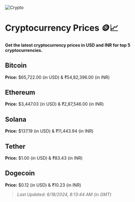 
![Crypto](https://www.techguide.com.au/wp-content/uploads/2020/11/crypto3.jpeg)

# Cryptocurrency Prices 🪙📈

#### Get the latest cryptocurrency prices in USD and INR for top 5 cryptocurrencies.

## Bitcoin

**Price:** $65,722.00 (in USD) & ₹54,82,396.00 (in INR)

## Ethereum

**Price:** $3,447.03 (in USD) & ₹2,87,546.00 (in INR)

## Solana

**Price:** $137.19 (in USD) & ₹11,443.94 (in INR)

## Tether

**Price:** $1.00 (in USD) & ₹83.43 (in INR)

## Dogecoin

**Price:** $0.12 (in USD) & ₹10.23 (in INR)

> _Last Updated: 6/18/2024, 8:13:44 AM (in GMT)_
